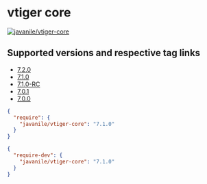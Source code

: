 # vtiger core

[![javanile/vtiger-core](https://img.shields.io/static/v1?style=flat&logo=php&label=packagist&message=javanile/vtiger-core&color=blue)](https://packagist.org/packages/javanile/vtiger-core)

## Supported versions and respective tag links 

- [7.2.0](https://github.com/javanile/vtiger-core/tree/7.2.0)
- [7.1.0](https://github.com/javanile/vtiger-core/tree/7.1.0)
- [7.1.0-RC](https://github.com/javanile/vtiger-core/tree/7.1.0-RC)
- [7.0.1](https://github.com/javanile/vtiger-core/tree/7.0.1)
- [7.0.0](https://github.com/javanile/vtiger-core/tree/7.0.0)

```json
{
  "require": {
    "javanile/vtiger-core": "7.1.0"
  }
}
```

```json
{
  "require-dev": {
    "javanile/vtiger-core": "7.1.0"
  }
}
```
